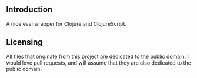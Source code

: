 ## Introduction

A nice eval wrapper for Clojure and ClojureScript.

## Licensing

All files that originate from this project are dedicated to the public domain. I would love pull requests, and will assume that they are also dedicated to the public domain.
